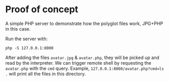 # Proof of concept

A simple PHP server to demonstrate how the polyglot files work, JPG+PHP in this case.

Run the server with:
```
php -S 127.0.0.1:8000
```

After adding the files `avatar.jpg` & `avatar.php`, they will be picked up and read by the interpreter. We can trigger remote shell by requesting the `avatar.php` with the `cmd` query. 
Example, `127.0.0.1:8000/avatar.php?cmd=ls .` will print all the files in this directory.

<!-- Run the PHP web server with: php -S 127.0.0.1:8000 -->
